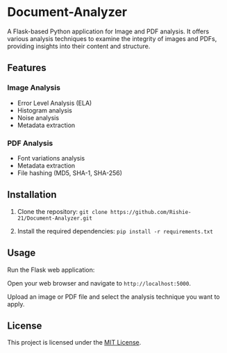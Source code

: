 # Document-Analyzer
A Flask-based Python application for Image and PDF analysis.
It offers various analysis techniques to examine the integrity of images and PDFs, providing insights into their content and structure.

## Features

### Image Analysis
- Error Level Analysis (ELA)
- Histogram analysis
- Noise analysis
- Metadata extraction

### PDF Analysis
- Font variations analysis
- Metadata extraction
- File hashing (MD5, SHA-1, SHA-256)

## Installation

1. Clone the repository:
`git clone https://github.com/Rishie-21/Document-Analyzer.git`

2. Install the required dependencies:
`pip install -r requirements.txt`

## Usage

Run the Flask web application:

Open your web browser and navigate to `http://localhost:5000`.

Upload an image or PDF file and select the analysis technique you want to apply.

## License

This project is licensed under the [MIT License](LICENSE).
